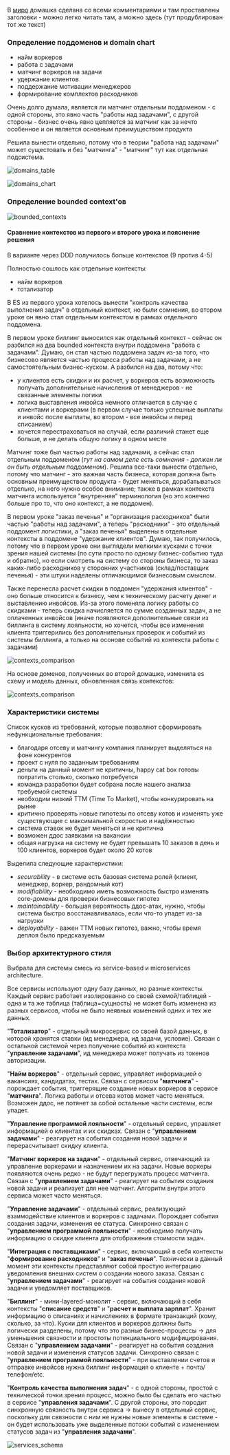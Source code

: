 В [миро](https://miro.com/app/board/uXjVK9DOSX8=/?share_link_id=627269931578) домашка сделана со всеми комментариями и там проставлены заголовки - можно легко читать там, а можно здесь (тут продублирован тот же текст)

### Определение поддоменов и domain chart
- найм воркеров
- работа с задачами
- матчинг воркеров на задачи
- удержание клиентов
- поддержание мотивации менеджеров
- формирование комплектов расходников

Очень долго думала, является ли матчинг отдельным поддоменом - с одной стороны, это явно часть "работы над задачами", с другой стороны - бизнес очень явно цепляется за матчинг как за нечто особенное и он является основным преимуществом продукта

Решила вынести отдельно, потому что в теории "работа над задачами" может сущестовать и без "матчинга" - "матчинг" тут как отдельная подсистема.

![domains_table](images/hw2_domains_table.jpg)

![domains_chart](images/hw2_domains_chart.jpg)


### Определение bounded context'ов

![bounded_contexts](images/hw2_bounded_contexts.jpg)

#### Сравнение контекстов из первого и второго урока и пояснение решения
В варианте через DDD получилось больше контекстов (9 против 4-5)

Полностью сошлось как отдельные контексты:
- найм воркеров
- тотализатор

В ES из первого урока хотелось вынести "контроль качества выполнения задач" в отдельный контекст, но были сомнения, во втором уроке он явно стал отдельным контекстом в рамках отдельного поддомена.

В первом уроке биллинг выносился как отдельный контекст - сейчас он разбился на два bounded контекста внутри поддомена "работа с задачами". Думаю, он стал частью поддомена задач из-за того, что бизнесово является частью процесса работы над задачами, а не самостоятельным бизнес-куском. А разбился на два, потому что:
- у клиентов есть скидки и их расчет, у воркеров есть возможность получать дополнительные начисления от менеджеров - не связанные элементы логики
- логика выставления инвойса немного отличается в случае с клиентами и воркерами (в первом случае только успешные выплаты и инвойс после выплаты, во втором - все инвойсы и перед списанием)
- хочется перестраховаться на случай, если различий станет еще больше, и не делать общую логику в одном месте

Матчинг тоже был частью работы над задачами, а сейчас стал отдельным поддоменом (*тут на самом деле есть сомнения - должен ли он быть отдельным поддоменом*). Решила все-таки вынести отдельно, потому что матчинг - это важная часть бизнеса, которая должна быть основным преимуществом продукта - будет меняться, дорабатываться отдельно, на него нужно особое внимание; также в рамках контекста матчинга используется "внутренняя" терминология (но это конечно больше про то, что оно контекст, а не поддомен).

В первом уроке "заказ печенья" и "организация расходников" были частью "работы над задачами", а теперь "расходники" - это отдельный поддомент логистики, а "заказ печенья" выделены в отдельные контексты в поддомене "удержание клиентов". Думаю, так получилось, потому что в первом уроке они выглядели мелкими кусками с точки зрения нашей системы (по сути просто по одному бизнес-событию туда и обратно), но если смотреть на систему со стороны бизнеса, то заказ каких-либо расходников у сторонних участников (склад/поставщик печенья) - эти штуки наделены отличающимся бизнесовым смыслом.

Также перенесла расчет скидки в поддомен "удержания клиентов" - оно больше относится к бизнесу, чем к техническому расчету денег и выставлению инвойсов. Из-за этого поменяла логику работы со скидками - теперь скидка начисляется по сумме созданных задач, а не оплаченных инвойсов (иначе появляются дополнительные связи из биллинга в систему лояльности, но хочется, чтобы все изменения клиента триггерились без дополнительных проверок и событий из системы биллинга, а только на осонове событий из контекста работы с задачами)

![contexts_comparison](images/hw2_contexts_comparison.jpg)

На основе доменов, полученных во второй домашке, изменила es схему и модель данных, обновленная связь контекстов:

![contexts_comparison](images/hw2_updated_model.jpg)

### Характеристики системы

Список кусков из требований, которые позволяют сформировать нефункциональные требования:
- благодаря отсеву и матчингу компания планирует выделяться на фоне конкурентов
- проект с нуля по заданным требованиям
- деньги на данный момент не критичны, happy cat box готовы потратить столько, сколько потребуется
- команда разработки будет собрана после нашего анализа требуемой системы
- необходим низкий ТТМ (Time To Market), чтобы конкурировать на рынке
- критично проверять новые гипотезы по отсеву котов и изменять уже существующие с максимальной скоростью и надёжностью
- система ставок не будет меняться и не критична
- возможен ддос заявками на вакансии
- общая нагрузка на систему не будет превышать 10 заказов в день и 100 клиентов, воркеров будет около 20 котов


Выделила следующие характеристики:
- *securability* - в системе есть базовая система ролей (клиент, менеджер, воркер, рандомный кот)
- *modifiability* - необходимо иметь возможность быстро изменять core-домены для проверки бизнесовых гипотез
- *maintainability* - большая вероятность ддос-атак, нужно, чтобы система быстро восстанавливалась, если что-то упадет из-за нагрузки
- *deployability* - важен TTM новых гипотез, важно, чтобы время деплоя было предсказуемым

### Выбор архитектурного стиля
Выбрала для системы смесь из service-based и microservices architecture.

Все сервисы используют одну базу данных, но разные контексты. Каждый сервис работает изолированно со своей схемой/таблицей - одна и та же таблица (таблица=сущность) не может быть изменена из разных сервисов, чтобы не было неявных изменений одних и тех же данных.

"**Тотализатор**" - отдельный микросервис со своей базой данных, в которой хранятся ставки (ид менеджера, ид задачи, условие). Связан с остальной системой через получение событий из контекста "**управление задачами**", ид менеджера может получать из токенов авторизации.

"**Найм воркеров**" - отдельный сервис, управляет информацией о вакансиях, кандидатах, тестах. Связан с сервисом "**матчинга**" - порождает события, триггерящие создание новых воркеров в сервисе "**матчинга**". Логика работы и отсева котов может часто меняться. Возможен ддос, не потянет за собой остальные части системы, если упадет.

"**Управление программой лояльности**" - отдельный сервис, управляет информацией о клиентах и их скидках. Связан с "**управлением задачами**" - реагирует на события создания новой задачи и перерасчитывает скидку клиента.

"**Матчинг воркеров на задачи**" - отдельный сервис, отвечающий за управление воркерами и назначением их на задачи. Новые воркеры появляются очень редко - не будут перегружать процесс матчинга. Связан с "**управлением задачами**" - реагирует на события создания новой задачи и реализует для нее матчинг. Алгоритм внутри этого сервиса может часто меняться.

"**Управление задачами**" - отдельный сервис, реализующий взаимодействие клиентов и воркеров с задачами. Порождает события создания задачи, изменения ее статуса. Синхронно связан с "**управлением программой лояльности**" - необходимо получать информацию о скидке клиента для отображения стоимости задач.

"**Интеграция с поставщиками**" - сервис, включающий в себя контексты "**формирование расходников**" и "**заказ печенья**". Технически в данный момент эти контексты представляют собой простую интеграцию уведомления внешних систем о создании нового заказа. Связан с "**управлением задачами**" - реагирует на события создания новой задачи и уведомляет поставщиков.

"**Биллинг**" - мини-layered-монолит - сервис, включающий в себя контексты "**списание средств**" и "**расчет и выплата зарплат**". Хранит информацию о списаниях и начислениях в формате транзакций (кому, сколько, за что). Куски для клиентов и воркеров должны быть логически разделены, потому что это разные бизнес-процессы -> для уменьшения связности и простоты потенциального модифицирования. Связан с "**управлением задачами**" - реагирует на события создания новой задачи и  изменения статусов задачи. Синхронно связан с "**управлением программой лояльности**" - при выставлении счетов и отправке инвойсов нужна биллинг информация о клиенте + почта/телефон/etc.

"**Контроль качества выполнения задач**" - с одной стороны, простой с технической точки зрения процесс, можно было бы сделать его частью в сервисе "**управления задачами**". С другой стороны, это породит синхронную связность внутри сервиса -> вынесу в отдельный сервис, поскольку для связности с ним не нужны новые элементы в системе - он будет использовать уже выделенные потоки событий с изменением статусов задач из "**управления задачами**".

![services_schema](images/hw2_services_schema.jpg)